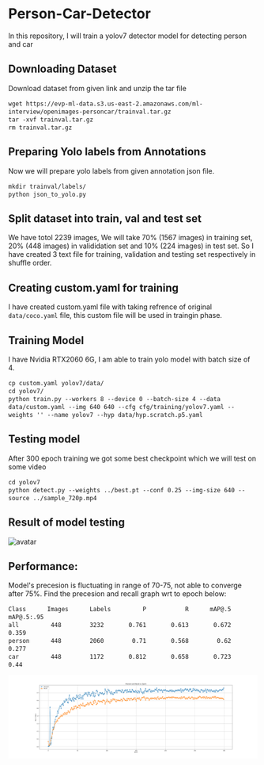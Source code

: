 # Person-Car-Detector
In this repository, I will train a yolov7 detector model for detecting person and car

## Downloading Dataset 
Download dataset from given link and unzip the tar file
```
wget https://evp-ml-data.s3.us-east-2.amazonaws.com/ml-interview/openimages-personcar/trainval.tar.gz
tar -xvf trainval.tar.gz
rm trainval.tar.gz
```
## Preparing Yolo labels from Annotations
Now we will prepare yolo labels from given annotation json file.
```
mkdir trainval/labels/
python json_to_yolo.py
```

## Split dataset into train, val and test set
We have totol 2239 images, We will take 70% (1567 images) in training set, 20% (448 images) in valididation set and 10% (224 images) in test set.
So I have created 3 text file for training, validation and testing set respectively in shuffle order. 

## Creating custom.yaml for training
I have created custom.yaml file with taking refrence of original `data/coco.yaml` file, this custom file will be used in traingin phase.

## Training Model
I have Nvidia RTX2060 6G, I am able to train yolo model with batch size of 4.
```
cp custom.yaml yolov7/data/
cd yolov7/
python train.py --workers 8 --device 0 --batch-size 4 --data data/custom.yaml --img 640 640 --cfg cfg/training/yolov7.yaml --weights '' --name yolov7 --hyp data/hyp.scratch.p5.yaml
```
## Testing model
After 300 epoch training we got some best checkpoint which we will test on some video
```
cd yolov7
python detect.py --weights ../best.pt --conf 0.25 --img-size 640 --source ../sample_720p.mp4
```

## Result of model testing
![avatar](detect_test.gif)

## Performance:
Model's precesion is fluctuating in range of  70-75, not able to converge after 75%.
Find the precesion and recall graph wrt to epoch below:

```
Class      Images      Labels         P           R      mAP@.5       mAP@.5:.95
all         448        3232       0.761       0.613       0.672       0.359
person      448        2060        0.71       0.568        0.62       0.277
car         448        1172       0.812       0.658       0.723        0.44
```

![alt text](https://raw.githubusercontent.com/Nitin286roxs/Person-Car-Detector/main/precision_recall_vs_epochs.png)
